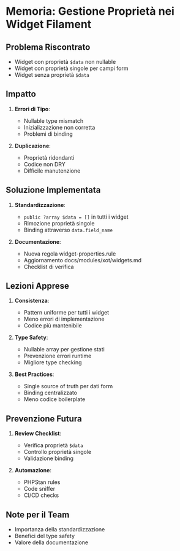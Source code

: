 # Memoria: Gestione Proprietà nei Widget Filament

## Problema Riscontrato
- Widget con proprietà `$data` non nullable
- Widget con proprietà singole per campi form
- Widget senza proprietà `$data`

## Impatto
1. **Errori di Tipo**:
   - Nullable type mismatch
   - Inizializzazione non corretta
   - Problemi di binding

2. **Duplicazione**:
   - Proprietà ridondanti
   - Codice non DRY
   - Difficile manutenzione

## Soluzione Implementata
1. **Standardizzazione**:
   - `public ?array $data = []` in tutti i widget
   - Rimozione proprietà singole
   - Binding attraverso `data.field_name`

2. **Documentazione**:
   - Nuova regola widget-properties.rule
   - Aggiornamento docs/modules/xot/widgets.md
   - Checklist di verifica

## Lezioni Apprese
1. **Consistenza**:
   - Pattern uniforme per tutti i widget
   - Meno errori di implementazione
   - Codice più mantenibile

2. **Type Safety**:
   - Nullable array per gestione stati
   - Prevenzione errori runtime
   - Migliore type checking

3. **Best Practices**:
   - Single source of truth per dati form
   - Binding centralizzato
   - Meno codice boilerplate

## Prevenzione Futura
1. **Review Checklist**:
   - Verifica proprietà `$data`
   - Controllo proprietà singole
   - Validazione binding

2. **Automazione**:
   - PHPStan rules
   - Code sniffer
   - CI/CD checks

## Note per il Team
- Importanza della standardizzazione
- Benefici del type safety
- Valore della documentazione 
